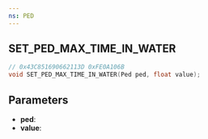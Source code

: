 ```yaml
---
ns: PED
---
```

## SET_PED_MAX_TIME_IN_WATER

```c
// 0x43C851690662113D 0xFE0A106B
void SET_PED_MAX_TIME_IN_WATER(Ped ped, float value);
```


## Parameters
* **ped**: 
* **value**: 


